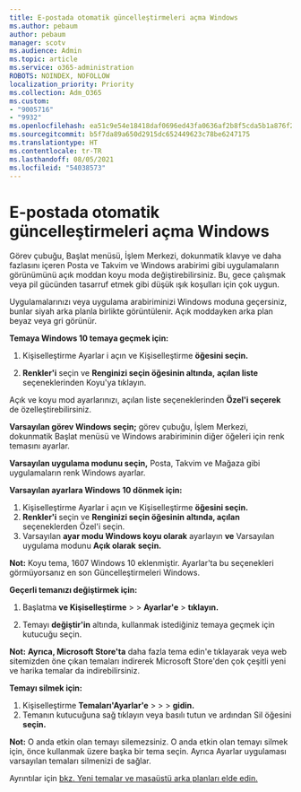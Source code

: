 ```yaml
---
title: E-postada otomatik güncelleştirmeleri açma Windows
ms.author: pebaum
author: pebaum
manager: scotv
ms.audience: Admin
ms.topic: article
ms.service: o365-administration
ROBOTS: NOINDEX, NOFOLLOW
localization_priority: Priority
ms.collection: Adm_O365
ms.custom:
- "9005716"
- "9932"
ms.openlocfilehash: ea51c9e54e18418daf0696ed43fa0636af2b8f5cda5b1a876f2b6cc13eaad6fb
ms.sourcegitcommit: b5f7da89a650d2915dc652449623c78be6247175
ms.translationtype: HT
ms.contentlocale: tr-TR
ms.lasthandoff: 08/05/2021
ms.locfileid: "54038573"
---
```

# <a name="turn-on-and-off-automatic-updates-in-windows"></a>E-postada otomatik güncelleştirmeleri açma Windows

Görev çubuğu, Başlat menüsü, İşlem Merkezi, dokunmatik klavye ve daha fazlasını içeren Posta ve Takvim ve Windows arabirimi gibi uygulamaların görünümünü açık moddan koyu moda değiştirebilirsiniz. Bu, gece çalışmak veya pil gücünden tasarruf etmek gibi düşük ışık koşulları için çok uygun.  

Uygulamalarınızı veya uygulama arabiriminizi Windows moduna geçersiniz, bunlar siyah arka planla birlikte görüntülenir. Açık moddayken arka plan beyaz veya gri görünür.
 
**Temaya Windows 10 temaya geçmek için:**

1. Kişiselleştirme Ayarlar i açın ve Kişiselleştirme **öğesini seçin.**
  
1. **Renkler'i** seçin ve **Renginizi seçin öğesinin altında,** **açılan liste** seçeneklerinden Koyu'ya tıklayın.

Açık ve koyu mod ayarlarınızı, açılan liste seçeneklerinden **Özel'i seçerek** de özelleştirebilirsiniz.

**Varsayılan görev Windows seçin;** görev çubuğu, İşlem Merkezi, dokunmatik Başlat menüsü ve Windows arabiriminin diğer öğeleri için renk temasını ayarlar.  

**Varsayılan uygulama modunu seçin,** Posta, Takvim ve Mağaza gibi uygulamaların renk Windows ayarlar.
 
**Varsayılan ayarlara Windows 10 dönmek için:**

1. Kişiselleştirme Ayarlar i açın ve Kişiselleştirme **öğesini seçin.**  
1. **Renkler'i** seçin ve **Renginizi seçin öğesinin** **altında, açılan** seçeneklerden Özel'i seçin.  
1. Varsayılan **ayar modu Windows koyu olarak** ayarlayın **ve** Varsayılan uygulama modunu **Açık olarak** **seçin.**

**Not:** Koyu tema, 1607 Windows 10 eklenmiştir. Ayarlar'ta bu seçenekleri görmüyorsanız en son Güncelleştirmeleri Windows.

**Geçerli temanızı değiştirmek için:**

1. Başlatma **ve Kişiselleştirme**  >    >  **Ayarlar'e**  >  **tıklayın.**  

1. Temayı **değiştir'in** altında, kullanmak istediğiniz temaya geçmek için kutucuğu seçin. 

**Not:** **Ayrıca, Microsoft Store'ta** daha fazla tema edin'e tıklayarak veya web sitemizden öne çıkan temaları indirerek Microsoft Store'den çok çeşitli yeni ve harika temalar da indirebilirsiniz.

**Temayı silmek için:**

1. Kişiselleştirme **Temaları'Ayarlar'e**  >    >    >  **gidin.** 
1. Temanın kutucuğuna sağ tıklayın veya basılı tutun ve ardından Sil öğesini **seçin.** 

**Not:** O anda etkin olan temayı silemezsiniz. O anda etkin olan temayı silmek için, önce kullanmak üzere başka bir tema seçin. Ayrıca Ayarlar uygulaması varsayılan temaları silmenizi de sağlar.

Ayrıntılar için [bkz. Yeni temalar ve masaüstü arka planları elde edin.](https://support.microsoft.com/windows/get-new-themes-and-desktop-backgrounds-09e3e0a6-02e3-5ecd-22a1-5d048e3cb0d3)

